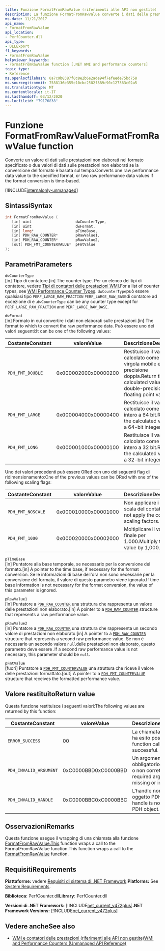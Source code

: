 ```yaml
---
title: Funzione FormatFromRawValue (riferimenti alle API non gestite)
description: La funzione FormatFromRawValue converte i dati delle prestazioni non elaborati in un formato specificato.
ms.date: 11/21/2017
api_name:
- FormatFromRawValue
api_location:
- PerfCounter.dll
api_type:
- DLLExport
f1_keywords:
- FormatFromRawValue
helpviewer_keywords:
- FormatFromRawValue function [.NET WMI and performance counters]
topic_type:
- Reference
ms.openlocfilehash: 0a7c0b8387f0c8e2b6e2ade94f7efeede75bd758
ms.sourcegitcommit: 7588136e355e10cbc2582f389c90c127363c02a5
ms.translationtype: MT
ms.contentlocale: it-IT
ms.lasthandoff: 03/12/2020
ms.locfileid: "79176838"
---
```

# <a name="formatfromrawvalue-function"></a><span data-ttu-id="5e351-103">Funzione FormatFromRawValue</span><span class="sxs-lookup"><span data-stu-id="5e351-103">FormatFromRawValue function</span></span>
<span data-ttu-id="5e351-104">Converte un valore di dati sulle prestazioni non elaborati nel formato specificato o due valori di dati sulle prestazioni non elaborati se la conversione del formato è basata sul tempo.</span><span class="sxs-lookup"><span data-stu-id="5e351-104">Converts one raw performance data value to the specified format, or two raw performance data values if the format conversion is time-based.</span></span>

[!INCLUDE[internalonly-unmanaged](../../../../includes/internalonly-unmanaged.md)]

## <a name="syntax"></a><span data-ttu-id="5e351-105">Sintassi</span><span class="sxs-lookup"><span data-stu-id="5e351-105">Syntax</span></span>

```cpp
int FormatFromRawValue (
   [in] uint                    dwCounterType,
   [in] uint                    dwFormat,
   [in] long*                   pTimeBase,
   [in] PDH_RAW_COUNTER*        pRawValue1,
   [in] PDH_RAW_COUNTER*        pRawValue2,
   [out] PDH_FMT_COUNTERVALUE*  pFmtValue
);
```

## <a name="parameters"></a><span data-ttu-id="5e351-106">Parametri</span><span class="sxs-lookup"><span data-stu-id="5e351-106">Parameters</span></span>

`dwCounterType`\
<span data-ttu-id="5e351-107">[in] Tipo di contatore.</span><span class="sxs-lookup"><span data-stu-id="5e351-107">[in] The counter type.</span></span> <span data-ttu-id="5e351-108">Per un elenco dei tipi di contatore, vedere [Tipi di contatori delle prestazioni WMI](/windows/desktop/WmiSdk/wmi-performance-counter-types).</span><span class="sxs-lookup"><span data-stu-id="5e351-108">For a list of counter types, see [WMI Performance Counter Types](/windows/desktop/WmiSdk/wmi-performance-counter-types).</span></span> <span data-ttu-id="5e351-109">`dwCounterType`può essere qualsiasi tipo `PERF_LARGE_RAW_FRACTION` `PERF_LARGE_RAW_BASE`di contatore ad eccezione di e .</span><span class="sxs-lookup"><span data-stu-id="5e351-109">`dwCounterType` can be any counter type except for `PERF_LARGE_RAW_FRACTION` and `PERF_LARGE_RAW_BASE`.</span></span>

`dwFormat`\
<span data-ttu-id="5e351-110">[in] Formato in cui convertire i dati non elaborati sulle prestazioni.</span><span class="sxs-lookup"><span data-stu-id="5e351-110">[in] The format to which to convert the raw performance data.</span></span> <span data-ttu-id="5e351-111">Può essere uno dei valori seguenti:</span><span class="sxs-lookup"><span data-stu-id="5e351-111">It can be one of the following values:</span></span>

|<span data-ttu-id="5e351-112">Costante</span><span class="sxs-lookup"><span data-stu-id="5e351-112">Constant</span></span>  |<span data-ttu-id="5e351-113">valore</span><span class="sxs-lookup"><span data-stu-id="5e351-113">Value</span></span>  |<span data-ttu-id="5e351-114">Descrizione</span><span class="sxs-lookup"><span data-stu-id="5e351-114">Description</span></span> |
|---------|---------|---------|
| `PDH_FMT_DOUBLE` |<span data-ttu-id="5e351-115">0x00000200</span><span class="sxs-lookup"><span data-stu-id="5e351-115">0x00000200</span></span> | <span data-ttu-id="5e351-116">Restituisce il valore calcolato come valore a virgola mobile e precisione doppia.</span><span class="sxs-lookup"><span data-stu-id="5e351-116">Return the calculated value as a double-precision floating point value.</span></span> |
| `PDH_FMT_LARGE` | <span data-ttu-id="5e351-117">0x00000400</span><span class="sxs-lookup"><span data-stu-id="5e351-117">0x00000400</span></span> | <span data-ttu-id="5e351-118">Restituisce il valore calcolato come numero intero a 64 bit.</span><span class="sxs-lookup"><span data-stu-id="5e351-118">Return the calculated value as a 64-bit integer.</span></span> |
| `PDH_FMT_LONG` | <span data-ttu-id="5e351-119">0x00000100</span><span class="sxs-lookup"><span data-stu-id="5e351-119">0x00000100</span></span> | <span data-ttu-id="5e351-120">Restituisce il valore calcolato come numero intero a 32 bit.</span><span class="sxs-lookup"><span data-stu-id="5e351-120">Return the calculated value as a 32-bit integer.</span></span> |

<span data-ttu-id="5e351-121">Uno dei valori precedenti può essere ORed con uno dei seguenti flag di ridimensionamento:</span><span class="sxs-lookup"><span data-stu-id="5e351-121">One of the previous values can be ORed with one of the following scaling flags:</span></span>

|<span data-ttu-id="5e351-122">Costante</span><span class="sxs-lookup"><span data-stu-id="5e351-122">Constant</span></span>  |<span data-ttu-id="5e351-123">valore</span><span class="sxs-lookup"><span data-stu-id="5e351-123">Value</span></span>  |<span data-ttu-id="5e351-124">Descrizione</span><span class="sxs-lookup"><span data-stu-id="5e351-124">Description</span></span> |
|---------|---------|---------|
| `PDH_FMT_NOSCALE` | <span data-ttu-id="5e351-125">0x00001000</span><span class="sxs-lookup"><span data-stu-id="5e351-125">0x00001000</span></span> | <span data-ttu-id="5e351-126">Non applicare i fattori di scala del contatore.</span><span class="sxs-lookup"><span data-stu-id="5e351-126">Do not apply the counter's scaling factors.</span></span> |
| `PDH_FMT_1000` | <span data-ttu-id="5e351-127">0x00002000</span><span class="sxs-lookup"><span data-stu-id="5e351-127">0x00002000</span></span> | <span data-ttu-id="5e351-128">Moltiplicare il valore finale per 1.000.</span><span class="sxs-lookup"><span data-stu-id="5e351-128">Multiply the final value by 1,000.</span></span> |

`pTimeBase`\
<span data-ttu-id="5e351-129">[in] Puntatore alla base temporale, se necessario per la conversione del formato.</span><span class="sxs-lookup"><span data-stu-id="5e351-129">[in] A pointer to the time base, if necessary for the format conversion.</span></span> <span data-ttu-id="5e351-130">Se le informazioni di base dell'ora non sono necessarie per la conversione del formato, il valore di questo parametro viene ignorato.</span><span class="sxs-lookup"><span data-stu-id="5e351-130">If time base information is not necessary for the format conversion, the value of this parameter is ignored.</span></span>

`pRawValue1`\
<span data-ttu-id="5e351-131">[in] Puntatore a [`PDH_RAW_COUNTER`](/windows/win32/api/pdh/ns-pdh-pdh_raw_counter) una struttura che rappresenta un valore delle prestazioni non elaborato.</span><span class="sxs-lookup"><span data-stu-id="5e351-131">[in] A pointer to a [`PDH_RAW_COUNTER`](/windows/win32/api/pdh/ns-pdh-pdh_raw_counter) structure that represents a raw performance value.</span></span>

`pRawValue2`\
<span data-ttu-id="5e351-132">[in] Puntatore a [`PDH_RAW_COUNTER`](/windows/win32/api/pdh/ns-pdh-pdh_raw_counter) una struttura che rappresenta un secondo valore di prestazioni non elaborato.</span><span class="sxs-lookup"><span data-stu-id="5e351-132">[in] A pointer to a [`PDH_RAW_COUNTER`](/windows/win32/api/pdh/ns-pdh-pdh_raw_counter) structure that represents a second raw performance value.</span></span> <span data-ttu-id="5e351-133">Se non è necessario un secondo valore `null`delle prestazioni non elaborato, questo parametro deve essere .</span><span class="sxs-lookup"><span data-stu-id="5e351-133">If a second raw performance value is not necessary, this parameter should be `null`.</span></span>

`pFmtValue`\
<span data-ttu-id="5e351-134">[fuori] Puntatore a [`PDH_FMT_COUNTERVALUE`](/windows/win32/api/pdh/ns-pdh-pdh_fmt_countervalue) una struttura che riceve il valore delle prestazioni formattato.</span><span class="sxs-lookup"><span data-stu-id="5e351-134">[out] A pointer to a [`PDH_FMT_COUNTERVALUE`](/windows/win32/api/pdh/ns-pdh-pdh_fmt_countervalue) structure that receives the formatted performance value.</span></span>

## <a name="return-value"></a><span data-ttu-id="5e351-135">Valore restituito</span><span class="sxs-lookup"><span data-stu-id="5e351-135">Return value</span></span>

<span data-ttu-id="5e351-136">Questa funzione restituisce i seguenti valori:</span><span class="sxs-lookup"><span data-stu-id="5e351-136">The following values are returned by this function:</span></span>

|<span data-ttu-id="5e351-137">Costante</span><span class="sxs-lookup"><span data-stu-id="5e351-137">Constant</span></span>  |<span data-ttu-id="5e351-138">valore</span><span class="sxs-lookup"><span data-stu-id="5e351-138">Value</span></span>  |<span data-ttu-id="5e351-139">Descrizione</span><span class="sxs-lookup"><span data-stu-id="5e351-139">Description</span></span>  |
|---------|---------|---------|
| `ERROR_SUCCESS` | <span data-ttu-id="5e351-140">0</span><span class="sxs-lookup"><span data-stu-id="5e351-140">0</span></span> | <span data-ttu-id="5e351-141">La chiamata di funzione ha esito positivo.</span><span class="sxs-lookup"><span data-stu-id="5e351-141">The function call is successful.</span></span> |
| `PDH_INVALID_ARGUMENT` | <span data-ttu-id="5e351-142">0xC0000BBD</span><span class="sxs-lookup"><span data-stu-id="5e351-142">0xC0000BBD</span></span> | <span data-ttu-id="5e351-143">Un argomento obbligatorio è mancante o non corretto.</span><span class="sxs-lookup"><span data-stu-id="5e351-143">A required argument is missing or incorrect.</span></span> |
| `PDH_INVALID_HANDLE` | <span data-ttu-id="5e351-144">0xC0000BBC</span><span class="sxs-lookup"><span data-stu-id="5e351-144">0xC0000BBC</span></span> | <span data-ttu-id="5e351-145">L'handle non è un oggetto PDH valido.</span><span class="sxs-lookup"><span data-stu-id="5e351-145">The handle is not a valid PDH object.</span></span> |

## <a name="remarks"></a><span data-ttu-id="5e351-146">Osservazioni</span><span class="sxs-lookup"><span data-stu-id="5e351-146">Remarks</span></span>

<span data-ttu-id="5e351-147">Questa funzione esegue il wrapping di una chiamata alla funzione [FormatFromRawValue.This](https://docs.microsoft.com/previous-versions/ms231047(v=vs.85)) function wraps a call to the FormatFromRawValue function.</span><span class="sxs-lookup"><span data-stu-id="5e351-147">This function wraps a call to the [FormatFromRawValue](https://docs.microsoft.com/previous-versions/ms231047(v=vs.85)) function.</span></span>

## <a name="requirements"></a><span data-ttu-id="5e351-148">Requisiti</span><span class="sxs-lookup"><span data-stu-id="5e351-148">Requirements</span></span>

 <span data-ttu-id="5e351-149">**Piattaforme:** vedere [Requisiti di sistema di .NET Framework](../../get-started/system-requirements.md).</span><span class="sxs-lookup"><span data-stu-id="5e351-149">**Platforms:** See [System Requirements](../../get-started/system-requirements.md).</span></span>

 <span data-ttu-id="5e351-150">**Biblioteca:** PerfCounter.dll</span><span class="sxs-lookup"><span data-stu-id="5e351-150">**Library:** PerfCounter.dll</span></span>

 <span data-ttu-id="5e351-151">**Versioni di .NET Framework:** [!INCLUDE[net_current_v472plus](../../../../includes/net-current-v472plus.md)]</span><span class="sxs-lookup"><span data-stu-id="5e351-151">**.NET Framework Versions:** [!INCLUDE[net_current_v472plus](../../../../includes/net-current-v472plus.md)]</span></span>

## <a name="see-also"></a><span data-ttu-id="5e351-152">Vedere anche</span><span class="sxs-lookup"><span data-stu-id="5e351-152">See also</span></span>

- [<span data-ttu-id="5e351-153">WMI e contatori delle prestazioni (riferimenti alle API non gestite)</span><span class="sxs-lookup"><span data-stu-id="5e351-153">WMI and Performance Counters (Unmanaged API Reference)</span></span>](index.md)
